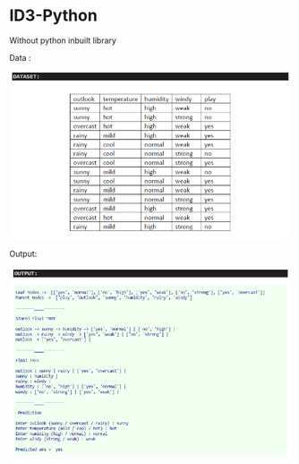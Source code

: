 # ID3-Python
Without python inbuilt library

Data :

![Data](https://github.com/Jaisood08/ID3-Python/blob/main/Data.png)


Output: 

![Oata](https://github.com/Jaisood08/ID3-Python/blob/main/Output3.png)
